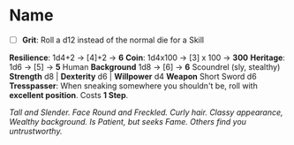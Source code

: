 # Name
- [ ] **Grit**: Roll a d12 instead of the normal die for a Skill

**Resilience**: 1d4+2 -> [4]+2 ->  **6**
**Coin**: 1d4x100 -> [3] x 100 ->  **300**
**Heritage**: 1d6 -> [5] ->  **5**  Human
**Background** 1d8 -> [6] ->  **6** Scoundrel (sly, stealthy)
**Strength** d8 | **Dexterity** d6 | **Willpower** d4
**Weapon** Short Sword d6
**Tresspasser**: When sneaking somewhere you shouldn't be, roll with **excellent position**.  Costs **1 Step**.

*Tall and Slender.  Face Round and Freckled.  Curly hair. Classy appearance, Wealthy background.  Is Patient, but seeks Fame.  Others find you untrustworthy.*